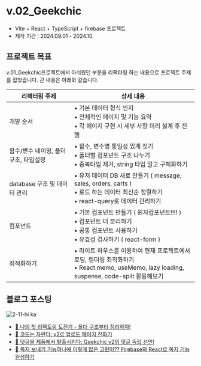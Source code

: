 # v.02_Geekchic
- Vite + React + TypeScript + firebase 프로젝트
- 제작 기간 : 2024.09.01 - 2024.10. 

## 프로젝트 목표 
v.01_Geekchic프로젝트에서 아쉬웠던 부분을 리팩터링 하는 내용으로 프로젝트 주제를 잡았습니다. 큰 내용은 아래와 같습니다. 

| 리팩터링 주제 | 상세 내용 |
| --- | --- |
| 개발 순서 | • 기본 데이터 형식 인지<br>• 전체적인 페이지 및 기능 요약<br>• 각 페이지 구현 시 세부 사항 미리 설계 후 진행 |
| 함수/변수 네이밍, 폴더구조, 타입설정 | • 함수, 변수명 통일성 있게 짓기<br>• 폴더별 컴포넌트 구조 나누기<br>• 중복타입 제거, string 타입 말고 구체화하기 |
| database 구조 및 데이터 관리 | • 유저 데이터 DB 새로 만들기 ( message, sales, orders, carts )<br>• 로드 하는 데이터 최신순 정렬하기<br>• react-query로 데이터 관리하기 |
| 컴포넌트  | • 기본 컴포넌트 만들기 ( 원자컴포넌트!!!! )<br>• 컴포넌트 더 분리하기<br>• 공통 컴포넌트 사용하기<br>• 유효성 검사하기 ( react-form ) |
| 최적화하기 | • 라이트 하우스를 이용하여 현재 프로젝트에서 로딩, 렌더링 최적화하기 <br>• React.memo, useMemo, lazy loading, suspense, code-split 활용해보기<br>|


## 블로그 포스팅 
![2-11-hi ka](https://github.com/user-attachments/assets/413f05fa-7397-4d76-9ef8-4a5f339ca860)

- [:memo: 나의 첫 리팩토링 도전기 - 폴더 구조부터 정리하자!](https://github.com/J-SoYoung/J-SoYoung.github.io/blob/main/_posts/2024-09-07-TIL.markdown)
- [:memo: 코드는 자란다: v2로 업로드 페이지 진화기](https://github.com/J-SoYoung/J-SoYoung.github.io/blob/main/_posts/2024-09-11-TIL.markdown)
- [:memo: 댓글을 제품에서 탈출시키다: Geekchic v2의 댓글 독립 선언!](https://github.com/J-SoYoung/J-SoYoung.github.io/blob/main/_posts/2024-09-16-TIL.markdown)
- [:memo: 쪽지 보내기 기능하나에 이렇게 많은 고민이?? Firebase와 React로 쪽지 기능 완성하기](https://github.com/J-SoYoung/J-SoYoung.github.io/blob/main/_posts/2024-09-17-TIL.markdown)
